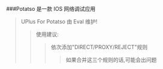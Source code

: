 ###Potatso 是一款 IOS 网络调试应用
>UPlus For Potatso 由 Eval 维护!
>>使用建议:
>>>依次添加"DIRECT/PROXY/REJECT"规则
>>>>如果合并这三个规则的话,可能会出问题